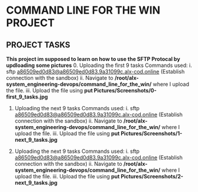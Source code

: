 # COMMAND LINE FOR THE WIN PROJECT
## PROJECT TASKS
**This project im supposed to learn on how to use the SFTP Protocal by updloading some pictures**
0. Uploading the first 9 tasks
Commands used:
i. sftp a86509ed0d83@a86509ed0d83.9a31099c.alx-cod.online (Establish connection with the sandbox)
ii. Navigate to **/root/alx-system_engineering-devops/command_line_for_the_win/** where I upload the file.
iii. Upload the file using **put Pictures/Screenshots/0-first_9_tasks.jpg**

1. Uploading the next 9 tasks
Commands used:
i. sftp a86509ed0d83@a86509ed0d83.9a31099c.alx-cod.online (Establish connection with the sandbox)
ii. Navigate to **/root/alx-system_engineering-devops/command_line_for_the_win/** where I upload the file.
iii. Upload the file using **put Pictures/Screenshots/1-next_9_tasks.jpg**

2. Uploading the next 9 tasks
Commands used:
i. sftp a86509ed0d83@a86509ed0d83.9a31099c.alx-cod.online (Establish connection with the sandbox)
ii. Navigate to **/root/alx-system_engineering-devops/command_line_for_the_win/** where I upload the file.
iii. Upload the file using **put Pictures/Screenshots/2-next_9_tasks.jpg**

